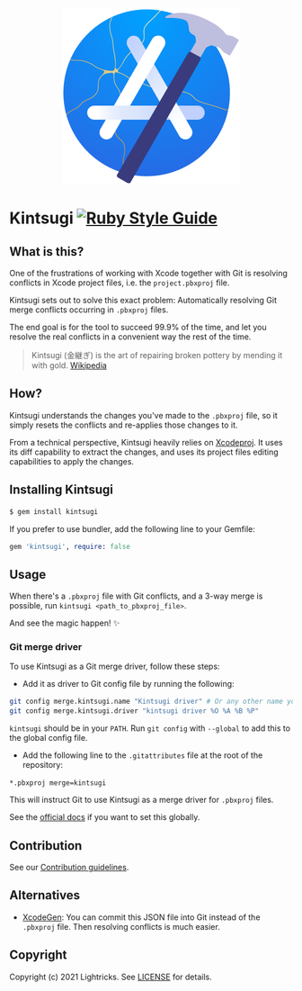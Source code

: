 <p align="center">
  <img src="./logo/kintsugi.png" alt="Kintsugi Logo"/>
</p>

# Kintsugi [![Ruby Style Guide](https://img.shields.io/badge/code_style-rubocop-brightgreen.svg)](https://github.com/rubocop/rubocop)

## What is this?

One of the frustrations of working with Xcode together with Git is resolving conflicts in Xcode project files, i.e. the `project.pbxproj` file.

Kintsugi sets out to solve this exact problem: Automatically resolving Git merge conflicts occurring in `.pbxproj` files.

The end goal is for the tool to succeed 99.9% of the time, and let you resolve the real conflicts in a convenient way the rest of the time.

> Kintsugi (金継ぎ) is the art of repairing broken pottery by mending it with gold. [Wikipedia](http://en.wikipedia.org/wiki/Kintsugi)

## How?

Kintsugi understands the changes you've made to the `.pbxproj` file, so it simply resets the conflicts and re-applies those changes to it.

From a technical perspective, Kintsugi heavily relies on [Xcodeproj](https://github.com/CocoaPods/Xcodeproj). It uses its diff capability to extract the changes, and uses its project files editing capabilities to apply the changes.

## Installing Kintsugi

```sh
$ gem install kintsugi
```

If you prefer to use bundler, add the following line to your Gemfile:

```rb
gem 'kintsugi', require: false
```

## Usage

When there's a `.pbxproj` file with Git conflicts, and a 3-way merge is possible, run `kintsugi <path_to_pbxproj_file>`.

And see the magic happen! :sparkles:

### Git merge driver

To use Kintsugi as a Git merge driver, follow these steps:

- Add it as driver to Git config file by running the following:
```sh
git config merge.kintsugi.name "Kintsugi driver" # Or any other name you prefer
git config merge.kintsugi.driver "kintsugi driver %O %A %B %P"
```

`kintsugi` should be in your `PATH`.
Run `git config` with `--global` to add this to the global config file.

- Add the following line to the `.gitattributes` file at the root of the repository:

`*.pbxproj merge=kintsugi`

This will instruct Git to use Kintsugi as a merge driver for `.pbxproj` files.

See the [official docs](https://git-scm.com/docs/gitattributes) if you want to set this globally.

## Contribution

See our [Contribution guidelines](./CONTRIBUTING.md).

## Alternatives

- [XcodeGen](https://github.com/yonaskolb/XcodeGen): You can commit this JSON file into Git instead of the `.pbxproj` file. Then resolving conflicts is much easier.

## Copyright

Copyright (c) 2021 Lightricks. See [LICENSE](./LICENSE) for details.
